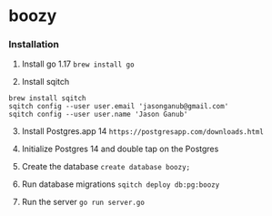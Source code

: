 # boozy

### Installation

1. Install go 1.17 
```brew install go```

2. Install sqitch
```
brew install sqitch
sqitch config --user user.email 'jasonganub@gmail.com'
sqitch config --user user.name 'Jason Ganub'
```

3. Install Postgres.app 14
```https://postgresapp.com/downloads.html```

4. Initialize Postgres 14 and double tap on the Postgres
5. Create the database
```create database boozy;```

6. Run database migrations
```sqitch deploy db:pg:boozy```

7. Run the server
```go run server.go```